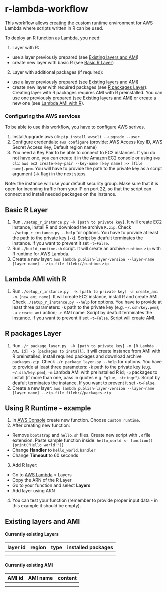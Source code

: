 # r-lambda-workflow

This workflow allows creating the custom runtime environment for AWS Lambda where scripts written in R can be used.

To deploy an R function as Lambda, you need:
1. Layer with R:
  * use a layer previously prepared (see [Existing layers and AMI](#existing-layers-and-ami))
  * create new layer with basic R (see [Basic R Layer](#basic-r-layer))
2. Layer with additional packages (if required):
  * use a layer previously prepared (see [Existing layers and AMI](#existing-layers-and-ami))
  * create new layer with required packages (see [R packages Layer](#r-packages-layer)). Creating layer with R packages requires AMI with R preinstalled. You can use one previously prepared (see [Existing layers and AMI](#existing-layers-and-ami)) or create a new one (see [Lambda AMI with R](#lambda-ami-with-r)).

### Configuring the AWS services

To be able to use this workflow, you have to configure AWS serives.

1. Install/upgrade aws cli: `pip install awscli --upgrade --user`
2. Configure credentials: `aws configure` (provide: AWS Access Key ID, AWS Secret Access Key, Default region name)
3. You need a Key Pair to be able to connect to EC2 instances. If you do not have one, you can create it in the Amazon EC2 console or using `aws cli`: `aws ec2 create-key-pair --key-name [key name] >> [file name].pem`. You will have to provide the path to the private key as a script argument (`-k` flag) in the next steps.

Note: the instance will use your default security group. Make sure that it is open for incoming traffic from your IP on port 22, so that the script can connect and install needed packages on the instance.

## Basic R Layer

1. Run `./setup_r_instance.py -k [path to private key]`. It will create EC2 instance, install R and download the archive `R.zip`. Check `./setup_r_instance.py --help` for options. You have to provide at least the path to the private key (`-k`). Script by deafult terminates the instance. If you want to prevent it set `-t=False`.
2. Run `./build_runtime.sh` script. It will create an archive `runtime.zip` with R runtime for AWS Lambda.
3. Create a new layer: `aws lambda publish-layer-version --layer-name [layer name] --zip-file fileb://runtime.zip`

## Lambda AMI with R

1. Run `./setup_r_instance.py  -k [path to private key] -a create_ami -n [new ami name]`. It will create EC2 instance, install R and create AMI. Check `./setup_r_instance.py --help` for options. You have to provide at least three parameters: `-k` path to the private key (e.g. `~/.ssh/key.pem`); `-a create_ami` action; `-n` AMI name. Script by deafult terminates the instance. If you want to prevent it set `-t=False`. Script will create AMI.

## R packages Layer

1. Run `./r_package_layer.py  -k [path to private key] -m [R Lambda AMI id] -p [packages to install]`. It will create instance from AMI with R preinstalled, install required packages and download archive `packages.zip`. Check `./r_package_layer.py --help` for options. You have to provide at least three parameters: `-k` path to the private key (e.g. `~/.ssh/key.pem`); `-m` Lambda AMI with preinstalled R id; `-p` packages to install (if more than one, pass in quotes e.g. `"glue, stringr"`). Script by deafult terminates the instance. If you want to prevent it set `-t=False`.
2. Create a new layer: `aws lambda publish-layer-version --layer-name [layer name] --zip-file fileb://packages.zip`

## Using R Runtime - example

1. In [AWS Console](https://console.aws.amazon.com/lambda) create new function. Choose `Custom runtime`.
2. After creating new function:
  * Remove `bootstrap` and `hello.sh` files. Create new script with `.R` file extension. Paste sample function inside: `hello_world <- function() {print("Hello world!")}`
  * Change **Handler** to `hello_world.handler`
  * Change **Timeout** to 60 seconds
3. Add R layer:
  * Go to [AWS Lambda](https://console.aws.amazon.com/lambda) > Layers
  * Copy the ARN of the R Layer
  * Go to your function and select **Layers**
  * Add layer using ARN
4. You can test your function (remember to provide proper input data - in this example it should be empty).

## Existing layers and AMI

#### Currently existing Layers

| layer id | region | type | installed packages |
| -------- | ------ | ---- | ------------------ |
|          |        |      |                    |
|          |        |      |                    |

#### Currently existing AMI

| AMI id | AMI name | content |
| ------ | -------- | ------- |
|        |          |         |
|        |          |         |
